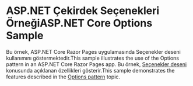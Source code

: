 # <a name="aspnet-core-options-sample"></a><span data-ttu-id="06b8a-101">ASP.NET Çekirdek Seçenekleri Örneği</span><span class="sxs-lookup"><span data-stu-id="06b8a-101">ASP.NET Core Options Sample</span></span>

<span data-ttu-id="06b8a-102">Bu örnek, ASP.NET Core Razor Pages uygulamasında Seçenekler deseni kullanımını göstermektedir.</span><span class="sxs-lookup"><span data-stu-id="06b8a-102">This sample illustrates the use of the Options pattern in an ASP.NET Core Razor Pages app.</span></span> <span data-ttu-id="06b8a-103">Bu örnek, [Seçenekler deseni](https://docs.microsoft.com/aspnet/core/fundamentals/configuration/options) konusunda açıklanan özellikleri gösterir.</span><span class="sxs-lookup"><span data-stu-id="06b8a-103">This sample demonstrates the features described in the [Options pattern](https://docs.microsoft.com/aspnet/core/fundamentals/configuration/options) topic.</span></span>
